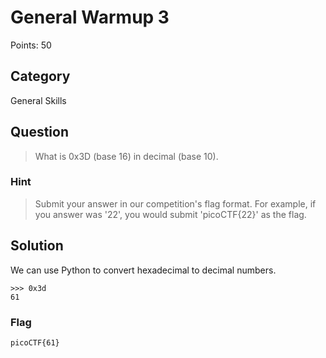 # General Warmup 3
Points: 50

## Category
General Skills

## Question
>What is 0x3D (base 16) in decimal (base 10). 

### Hint
>Submit your answer in our competition's flag format. For example, if you answer was '22', you would submit 'picoCTF{22}' as the flag.

## Solution
We can use Python to convert hexadecimal to decimal numbers.

```
>>> 0x3d
61
```

### Flag
`picoCTF{61}`
